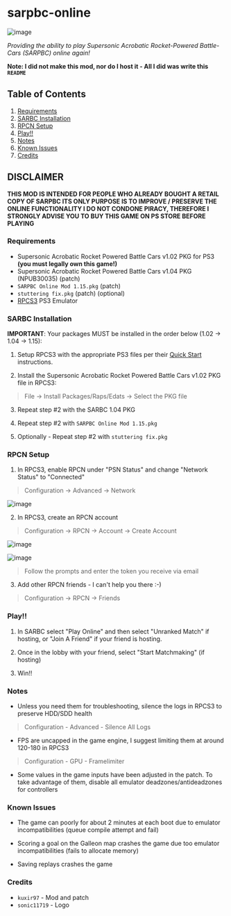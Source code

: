 # sarpbc-online

![image](https://github.com/user-attachments/assets/70cdcf0a-66f7-45c2-a806-a101b3b03c9a)

_Providing the ability to play Supersonic Acrobatic Rocket-Powered Battle-Cars (SARPBC) online again!_

**Note: I did not make this mod, nor do I host it - All I did was write this `README`**

## Table of Contents

1. [Requirements](#requirements)
2. [SARBC Installation](#sarbc-installation)
3. [RPCN Setup](#rpcn-setup)
4. [Play!!](#play)
5. [Notes](#notes)
6. [Known Issues](#known-issues)
7. [Credits](#credits)
   
## DISCLAIMER

**THIS MOD IS INTENDED FOR PEOPLE WHO 
ALREADY BOUGHT A RETAIL COPY OF SARPBC
ITS ONLY PURPOSE IS TO IMPROVE / PRESERVE 
THE ONLINE FUNCTIONALITY
I DO NOT CONDONE PIRACY, THEREFORE 
I STRONGLY ADVISE YOU TO BUY THIS GAME
ON PS STORE BEFORE PLAYING**

### Requirements

- Supersonic Acrobatic Rocket Powered Battle Cars v1.02 PKG for PS3 **(you must legally own this game!)**
- Supersonic Acrobatic Rocket Powered Battle Cars v1.04 PKG (NPUB30035) (patch)
- `SARPBC Online Mod 1.15.pkg` (patch)
- `stuttering fix.pkg` (patch) (optional)
- [RPCS3](https://rpcs3.net/) PS3 Emulator

### SARBC Installation

**IMPORTANT**: Your packages MUST be installed in the order below (1.02 -> 1.04 -> 1.15):

1) Setup RPCS3 with the appropriate PS3 files per their [Quick Start](https://rpcs3.net/quickstart) instructions.

2) Install the Supersonic Acrobatic Rocket Powered Battle Cars v1.02 PKG file in RPCS3:
   
> File -> Install Packages/Raps/Edats -> Select the PKG file

3) Repeat step #2 with the SARBC 1.04 PKG

4) Repeat step #2 with `SARPBC Online Mod 1.15.pkg`

5) Optionally - Repeat step #2 with `stuttering fix.pkg`

### RPCN Setup

1) In RPCS3, enable RPCN under "PSN Status" and change "Network Status" to "Connected"

> Configuration -> Advanced -> Network

![image](https://github.com/user-attachments/assets/1b5a8fee-1552-483b-b9a2-34a913b55259)


2) In RPCS3, create an RPCN account

> Configuration -> RPCN -> Account -> Create Account

![image](https://github.com/user-attachments/assets/f9d8cfab-7bc7-4fe8-a8c4-c426b61f823f)

![image](https://github.com/user-attachments/assets/815577ed-faad-47d0-b7a1-e9cbb0efd5c0)

> Follow the prompts and enter the token you receive via email

3) Add other RPCN friends - I can't help you there :-)

> Configuration -> RPCN -> Friends

### Play!!

1) In SARBC select "Play Online" and then select "Unranked Match" if hosting, or "Join A Friend" if your friend is hosting.

2) Once in the lobby with your friend, select "Start Matchmaking" (if hosting)

3) Win!!

### Notes

- Unless you need them for troubleshooting, silence the logs in RPCS3 to preserve HDD/SDD health
> Configuration - Advanced - Silence All Logs

- FPS are uncapped in the game engine, I suggest limiting them at around 120-180 in RPCS3
> Configuration - GPU - Framelimiter

- Some values in the game inputs have been adjusted in the patch. To take advantage of them, disable all emulator deadzones/antideadzones for controllers

### Known Issues

- The game can poorly for about 2 minutes at each boot due to emulator incompatibilities 
(queue compile attempt and fail)

- Scoring a goal on the Galleon map crashes the game due too emulator incompatibilities
 (fails to allocate memory)

- Saving replays crashes the game

### Credits

- `kuxir97` - Mod and patch
- `sonic11719` - Logo
